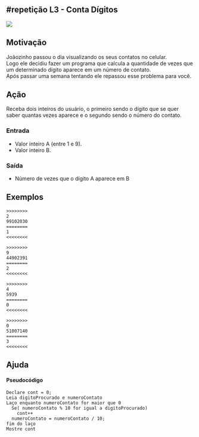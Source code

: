 ## #repetição L3 - Conta Dígitos


![](https://raw.githubusercontent.com/qxcodefup/arcade/master/base/064/__capa.jpg)

## Motivação

Joãozinho passou o dia visualizando os seus contatos no celular.  
Logo ele decidiu fazer um programa que calcula a quantidade de vezes que um determinado dígito aparece em um número de contato.  
Após passar uma semana tentando ele repassou esse problema para você.  

## Ação

Receba dois inteiros do usuário, o primeiro sendo o dígito que se quer saber quantas vezes aparece e o segundo sendo o número do contato.

### Entrada

*   Valor inteiro A (entre 1 e 9).
*   Valor inteiro B.

### Saída

*   Número de vezes que o dígito A aparece em B  

## Exemplos

```
>>>>>>>>
2
99102030
========
1
<<<<<<<<

>>>>>>>>
9
44902391
========
2
<<<<<<<<

>>>>>>>>
4
5939
========
0
<<<<<<<<

>>>>>>>>
0
51007140
========
3
<<<<<<<<
```

## Ajuda
#### Pseudocódigo
```
Declare cont = 0;
Leia digitoProcurado e numeroContato
Laço enquanto numeroContato for maior que 0
  Se( numeroContato % 10 for igual a digitoProcurado)
    cont++
  numeroContato = numeroContato / 10;
fim do laço
Mostre cont
```